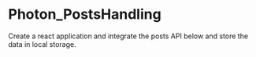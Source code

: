 # Photon_PostsHandling
Create a react application and integrate the posts API below and store the data in local storage.
